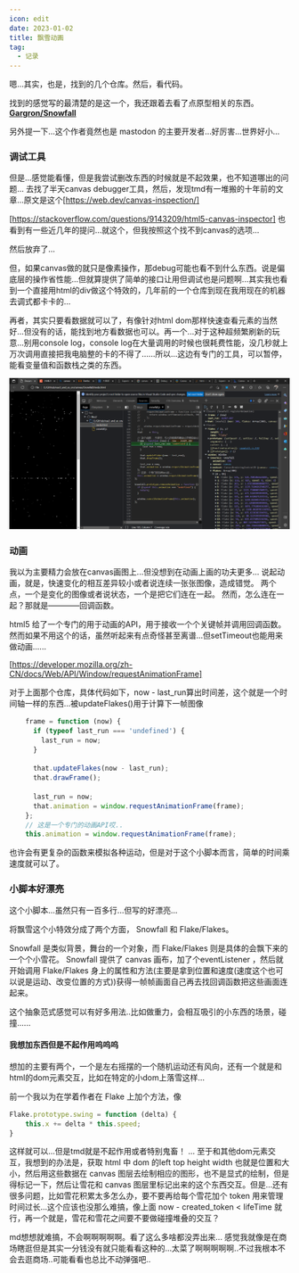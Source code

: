 ```yaml
---
icon: edit
date: 2023-01-02
title: 飘雪动画
tag:
  - 记录
---
```


嗯...其实，也是，找到的几个仓库。然后，看代码。

找到的感觉写的最清楚的是这一个，我还跟着去看了点原型相关的东西。
**[Gargron/Snowfall](https://github.com/Gargron/Snowfall)**

另外提一下...这个作者竟然也是 mastodon 的主要开发者...好厉害...世界好小...

### 调试工具

但是...感觉能看懂，但是我尝试删改东西的时候就是不起效果，也不知道哪出的问题...
去找了半天canvas debugger工具，然后，发现tmd有一堆搬的十年前的文章...原文是这个[https://web.dev/canvas-inspection/]

[https://stackoverflow.com/questions/9143209/html5-canvas-inspector]
也看到有一些近几年的提问...就这个，但我按照这个找不到canvas的选项...

然后放弃了...

但，如果canvas做的就只是像素操作，那debug可能也看不到什么东西。说是偏底层的操作省性能...但就算提供了简单的接口让用但调试也是问题啊...其实我也看到一个直接用html的div做这个特效的，几年前的一个仓库到现在我用现在的机器去调式都卡卡的...

再者，其实只要看数据就可以了，有像针对html dom那样快速查看元素的当然好...但没有的话，能找到地方看数据也可以。再一个...对于这种超频繁刷新的玩意...别用console log，console log在大量调用的时候也很耗费性能，没几秒就上万次调用直接把我电脑整的卡的不得了......所以...这边有专门的工具，可以暂停，能看变量值和函数栈之类的东西。

![canvas-debug](../img/canvas-snowfall.png)

### 动画

我以为主要精力会放在canvas画图上...但没想到在动画上画的功夫更多...
说起动画，就是，快速变化的相互差异较小或者说连续一张张图像，造成错觉。
两个点，一个是变化的图像或者说状态，一个是把它们连在一起。
然而，怎么连在一起？那就是————回调函数。

html5 给了一个专门的用于动画的API，用于接收一个个关键帧并调用回调函数。然而如果不用这个的话，虽然听起来有点奇怪甚至离谱...但setTimeout也能用来做动画......

[https://developer.mozilla.org/zh-CN/docs/Web/API/Window/requestAnimationFrame]

对于上面那个仓库，具体代码如下，now - last_run算出时间差，这个就是一个时间轴一样的东西...被updateFlakes()用于计算下一帧图像

```js
    frame = function (now) {
      if (typeof last_run === 'undefined') {
        last_run = now;
      }

      that.updateFlakes(now - last_run);
      that.drawFrame();

      last_run = now;
      that.animation = window.requestAnimationFrame(frame);
    };
    // 这是一个专门的动画API哎..
    this.animation = window.requestAnimationFrame(frame);
```

也许会有更复杂的函数来模拟各种运动，但是对于这个小脚本而言，简单的时间乘速度就可以了。

### 小脚本好漂亮

这个小脚本...虽然只有一百多行...但写的好漂亮...

将飘雪这个小特效分成了两个方面， Snowfall 和 Flake/Flakes。

Snowfall 是类似背景，舞台的一个对象，而 Flake/Flakes 则是具体的会飘下来的一个个小雪花。 Snowfall 提供了 canvas 画布，加了个eventListener ，然后就开始调用 Flake/Flakes 身上的属性和方法(主要是拿到位置和速度(速度这个也可以说是运动、改变位置的方式))获得一帧帧画面自己再去找回调函数把这些画面连起来。

这个抽象范式感觉可以有好多用法..比如做重力，会相互吸引的小东西的场景，碰撞......

#### 我想加东西但是不起作用呜呜呜

想加的主要有两个，一个是左右摇摆的一个随机运动还有风向，还有一个就是和html的dom元素交互，比如在特定的小dom上落雪这样...

前一个我以为在学着作者在 Flake 上加个方法，像

```js
Flake.prototype.swing = function (delta) {
    this.x += delta * this.speed; 
}
```

这样就可以...但是tmd就是不起作用或者特别鬼畜！
...
至于和其他dom元素交互，我想到的办法是，获取 html 中 dom 的left top height width 也就是位置和大小，然后用这些数据在 canvas 图层去绘制相应的图形，也不是显式的绘制，但是得标记一下，然后让雪花和 canvas 图层里标记出来的这个东西交互。但是...还有很多问题，比如雪花积累太多怎么办，要不要再给每个雪花加个 token 用来管理时间过长...这个应该也没那么难搞，像上面 now - created_token < lifeTime 就行，再一个就是，雪花和雪花之间要不要做碰撞堆叠的交互？

md想想就难搞，不会啊啊啊啊啊。看了这么多啥都没弄出来...
感觉我就像是在商场瞎逛但是其实一分钱没有就只能看看这种的...太菜了啊啊啊啊啊..不过我根本不会去逛商场..可能看看也总比不动弹强吧..
